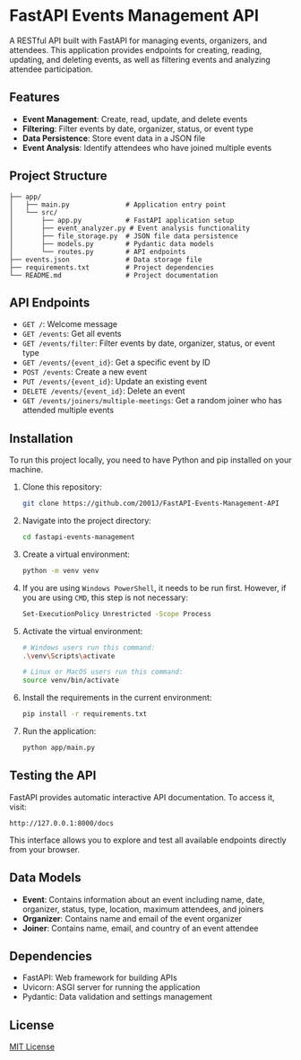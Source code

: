 # FastAPI Events Management API

A RESTful API built with FastAPI for managing events, organizers, and attendees. This application provides endpoints for creating, reading, updating, and deleting events, as well as filtering events and analyzing attendee participation.

## Features

- **Event Management**: Create, read, update, and delete events
- **Filtering**: Filter events by date, organizer, status, or event type
- **Data Persistence**: Store event data in a JSON file
- **Event Analysis**: Identify attendees who have joined multiple events

## Project Structure

```
├── app/
│   ├── main.py              # Application entry point
│   └── src/
│       ├── app.py           # FastAPI application setup
│       ├── event_analyzer.py # Event analysis functionality
│       ├── file_storage.py  # JSON file data persistence
│       ├── models.py        # Pydantic data models
│       └── routes.py        # API endpoints
├── events.json              # Data storage file
├── requirements.txt         # Project dependencies
└── README.md                # Project documentation
```

## API Endpoints

- `GET /`: Welcome message
- `GET /events`: Get all events
- `GET /events/filter`: Filter events by date, organizer, status, or event type
- `GET /events/{event_id}`: Get a specific event by ID
- `POST /events`: Create a new event
- `PUT /events/{event_id}`: Update an existing event
- `DELETE /events/{event_id}`: Delete an event
- `GET /events/joiners/multiple-meetings`: Get a random joiner who has attended multiple events

## Installation

To run this project locally, you need to have Python and pip installed on your machine.

1. Clone this repository:
   ```bash
   git clone https://github.com/2001J/FastAPI-Events-Management-API
   ```

2. Navigate into the project directory:
   ```bash
   cd fastapi-events-management
   ```

3. Create a virtual environment:
   ```bash
   python -m venv venv
   ```

4. If you are using `Windows PowerShell`, it needs to be run first. However, if you are using `CMD`, this step is not necessary:
   ```bash
   Set-ExecutionPolicy Unrestricted -Scope Process
   ```

5. Activate the virtual environment:
   ```bash
   # Windows users run this command:
   .\venv\Scripts\activate

   # Linux or MacOS users run this command:
   source venv/bin/activate
   ```

6. Install the requirements in the current environment:
   ```bash
   pip install -r requirements.txt
   ```

7. Run the application:
   ```bash
   python app/main.py
   ```

## Testing the API

FastAPI provides automatic interactive API documentation. To access it, visit:
```
http://127.0.0.1:8000/docs
```

This interface allows you to explore and test all available endpoints directly from your browser.

## Data Models

- **Event**: Contains information about an event including name, date, organizer, status, type, location, maximum attendees, and joiners
- **Organizer**: Contains name and email of the event organizer
- **Joiner**: Contains name, email, and country of an event attendee

## Dependencies

- FastAPI: Web framework for building APIs
- Uvicorn: ASGI server for running the application
- Pydantic: Data validation and settings management

## License

[MIT License](LICENSE)








